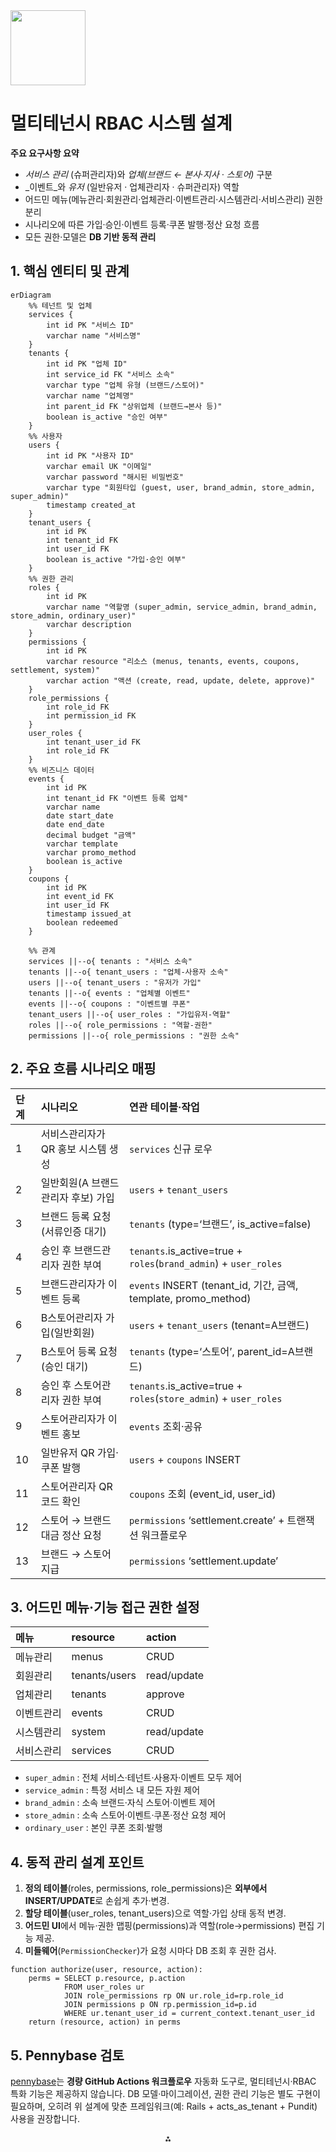 <img src="https://r2cdn.perplexity.ai/pplx-full-logo-primary-dark%402x.png" class="logo" width="120"/>

# 멀티테넌시 RBAC 시스템 설계

**주요 요구사항 요약**

- _서비스 관리_ (슈퍼관리자)와 _업체(브랜드 ← 본사·지사 · 스토어)_ 구분
- _이벤트_와 _유저_ (일반유저 · 업체관리자 · 슈퍼관리자) 역할
- 어드민 메뉴(메뉴관리·회원관리·업체관리·이벤트관리·시스템관리·서비스관리) 권한 분리
- 시나리오에 따른 가입·승인·이벤트 등록·쿠폰 발행·정산 요청 흐름
- 모든 권한·모델은 **DB 기반 동적 관리**


## 1. 핵심 엔티티 및 관계

```mermaid
erDiagram
    %% 테넌트 및 업체
    services {
        int id PK "서비스 ID"
        varchar name "서비스명"
    }
    tenants {
        int id PK "업체 ID"
        int service_id FK "서비스 소속"
        varchar type "업체 유형 (브랜드/스토어)"
        varchar name "업체명"
        int parent_id FK "상위업체 (브랜드→본사 등)"
        boolean is_active "승인 여부"
    }
    %% 사용자
    users {
        int id PK "사용자 ID"
        varchar email UK "이메일"
        varchar password "해시된 비밀번호"
        varchar type "회원타입 (guest, user, brand_admin, store_admin, super_admin)"
        timestamp created_at
    }
    tenant_users {
        int id PK
        int tenant_id FK
        int user_id FK
        boolean is_active "가입·승인 여부"
    }
    %% 권한 관리
    roles {
        int id PK
        varchar name "역할명 (super_admin, service_admin, brand_admin, store_admin, ordinary_user)"
        varchar description
    }
    permissions {
        int id PK
        varchar resource "리소스 (menus, tenants, events, coupons, settlement, system)"
        varchar action "액션 (create, read, update, delete, approve)"
    }
    role_permissions {
        int role_id FK
        int permission_id FK
    }
    user_roles {
        int tenant_user_id FK
        int role_id FK
    }
    %% 비즈니스 데이터
    events {
        int id PK
        int tenant_id FK "이벤트 등록 업체"
        varchar name
        date start_date
        date end_date
        decimal budget "금액"
        varchar template
        varchar promo_method
        boolean is_active
    }
    coupons {
        int id PK
        int event_id FK
        int user_id FK
        timestamp issued_at
        boolean redeemed
    }

    %% 관계
    services ||--o{ tenants : "서비스 소속"
    tenants ||--o{ tenant_users : "업체-사용자 소속"
    users ||--o{ tenant_users : "유저가 가입"
    tenants ||--o{ events : "업체별 이벤트"
    events ||--o{ coupons : "이벤트별 쿠폰"
    tenant_users ||--o{ user_roles : "가입유저-역할"
    roles ||--o{ role_permissions : "역할-권한"
    permissions ||--o{ role_permissions : "권한 소속"
```


## 2. 주요 흐름 시나리오 매핑

| 단계 | 시나리오 | 연관 테이블·작업 |
| :-- | :-- | :-- |
| 1 | 서비스관리자가 QR 홍보 시스템 생성 | `services` 신규 로우 |
| 2 | 일반회원(A 브랜드관리자 후보) 가입 | `users` + `tenant_users` |
| 3 | 브랜드 등록 요청(서류인증 대기) | `tenants` (type=‘브랜드’, is_active=false) |
| 4 | 승인 후 브랜드관리자 권한 부여 | `tenants`.is_active=true + `roles`(`brand_admin`) + `user_roles` |
| 5 | 브랜드관리자가 이벤트 등록 | `events` INSERT (tenant_id, 기간, 금액, template, promo_method) |
| 6 | B스토어관리자 가입(일반회원) | `users` + `tenant_users` (tenant=A브랜드) |
| 7 | B스토어 등록 요청(승인 대기) | `tenants` (type=‘스토어’, parent_id=A브랜드) |
| 8 | 승인 후 스토어관리자 권한 부여 | `tenants`.is_active=true + `roles`(`store_admin`) + `user_roles` |
| 9 | 스토어관리자가 이벤트 홍보 | `events` 조회·공유 |
| 10 | 일반유저 QR 가입·쿠폰 발행 | `users` + `coupons` INSERT |
| 11 | 스토어관리자 QR 코드 확인 | `coupons` 조회 (event_id, user_id) |
| 12 | 스토어 → 브랜드 대금 정산 요청 | `permissions` ‘settlement.create’ + 트랜잭션 워크플로우 |
| 13 | 브랜드 → 스토어 지급 | `permissions` ‘settlement.update’ |

## 3. 어드민 메뉴·기능 접근 권한 설정

| 메뉴 | resource | action |
| :-- | :-- | :-- |
| 메뉴관리 | menus | CRUD |
| 회원관리 | tenants/users | read/update |
| 업체관리 | tenants | approve |
| 이벤트관리 | events | CRUD |
| 시스템관리 | system | read/update |
| 서비스관리 | services | CRUD |

- `super_admin` : 전체 서비스·테넌트·사용자·이벤트 모두 제어
- `service_admin` : 특정 서비스 내 모든 자원 제어
- `brand_admin` : 소속 브랜드·자식 스토어·이벤트 제어
- `store_admin` : 소속 스토어·이벤트·쿠폰·정산 요청 제어
- `ordinary_user` : 본인 쿠폰 조회·발행


## 4. 동적 관리 설계 포인트

1. **정의 테이블**(roles, permissions, role_permissions)은 **외부에서 INSERT/UPDATE**로 손쉽게 추가·변경.
2. **할당 테이블**(user_roles, tenant_users)으로 역할·가입 상태 동적 변경.
3. **어드민 UI**에서 메뉴·권한 맵핑(permissions)과 역할(role→permissions) 편집 기능 제공.
4. **미들웨어**(`PermissionChecker`)가 요청 시마다 DB 조회 후 권한 검사.
```pseudo
function authorize(user, resource, action):
    perms = SELECT p.resource, p.action
            FROM user_roles ur
            JOIN role_permissions rp ON ur.role_id=rp.role_id
            JOIN permissions p ON rp.permission_id=p.id
            WHERE ur.tenant_user_id = current_context.tenant_user_id
    return (resource, action) in perms
```


## 5. Pennybase 검토

[pennybase](https://github.com/zserge/pennybase)는 **경량 GitHub Actions 워크플로우** 자동화 도구로, 멀티테넌시·RBAC 특화 기능은 제공하지 않습니다. DB 모델·마이그레이션, 권한 관리 기능은 별도 구현이 필요하며, 오히려 위 설계에 맞춘 프레임워크(예: Rails + acts_as_tenant + Pundit) 사용을 권장합니다.

<div style="text-align: center">⁂</div>

[^1]: https://github.com/zserge/pennybase

